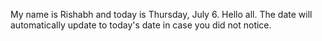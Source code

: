 My name is Rishabh and today is Thursday, July 6. Hello all. The date will automatically update to today's date in case you did not notice.
